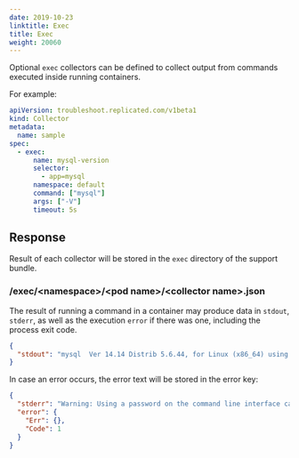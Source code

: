 ```yaml
---
date: 2019-10-23
linktitle: Exec
title: Exec
weight: 20060
---
```


Optional `exec` collectors can be defined to collect output from commands executed inside running containers.

For example:

```yaml
apiVersion: troubleshoot.replicated.com/v1beta1
kind: Collector
metadata:
  name: sample
spec:
  - exec:
      name: mysql-version
      selector:
        - app=mysql
      namespace: default
      command: ["mysql"]
      args: ["-V"]
      timeout: 5s
```

## Response

Result of each collector will be stored in the `exec` directory of the support bundle.

### /exec/\<namespace\>/\<pod name\>/\<collector name\>.json

The result of running a command in a container may produce data in `stdout`, `stderr`, as well as the execution `error` if there was one, including the process exit code.

```json
{
  "stdout": "mysql  Ver 14.14 Distrib 5.6.44, for Linux (x86_64) using  EditLine wrapper\n"
}
```

In case an error occurs, the error text will be stored  in the error key:

```json
{
  "stderr": "Warning: Using a password on the command line interface can be insecure.\nERROR 1064 (42000) at line 1: You have an error in your SQL syntax; check the manual that corresponds to your MySQL server version for the right syntax to use near 'process list' at line 1\n",
  "error": {
    "Err": {},
    "Code": 1
  }
}
```
